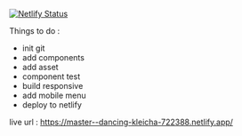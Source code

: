 [![Netlify Status](https://api.netlify.com/api/v1/badges/f8af6459-0857-49ee-869f-2ead1c36cd80/deploy-status)](https://app.netlify.com/sites/dancing-kleicha-722388/deploys)

Things to do :
- init git
- add components
- add asset
- component test
- build responsive
- add mobile menu
- deploy to netlify

live url : https://master--dancing-kleicha-722388.netlify.app/